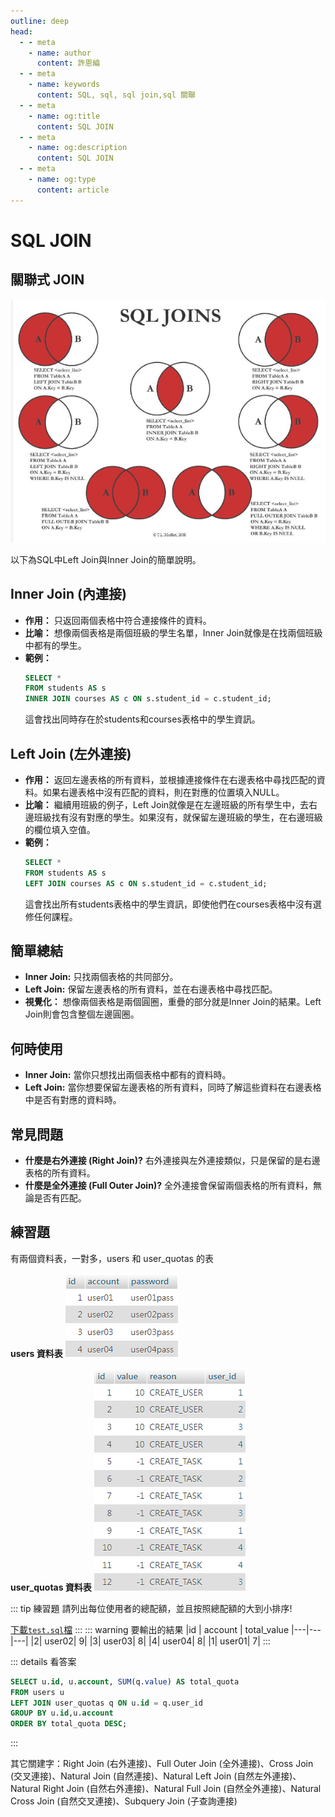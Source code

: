 ```yaml
---
outline: deep
head:
  - - meta
    - name: author
      content: 許恩綸
  - - meta
    - name: keywords
      content: SQL, sql, sql join,sql 關聯
  - - meta
    - name: og:title
      content: SQL JOIN
  - - meta
    - name: og:description
      content: SQL JOIN
  - - meta
    - name: og:type
      content: article
---
```


# SQL JOIN

## 關聯式 JOIN

![alt text](./assets/sql-join/image.png)

以下為SQL中Left Join與Inner Join的簡單說明。

## **Inner Join (內連接)**

* **作用：** 只返回兩個表格中符合連接條件的資料。
* **比喻：** 想像兩個表格是兩個班級的學生名單，Inner Join就像是在找兩個班級中都有的學生。
* **範例：**
  ```sql
  SELECT * 
  FROM students AS s
  INNER JOIN courses AS c ON s.student_id = c.student_id;
  ```
  這會找出同時存在於students和courses表格中的學生資訊。

## **Left Join (左外連接)**

* **作用：** 返回左邊表格的所有資料，並根據連接條件在右邊表格中尋找匹配的資料。如果右邊表格中沒有匹配的資料，則在對應的位置填入NULL。
* **比喻：** 繼續用班級的例子，Left Join就像是在左邊班級的所有學生中，去右邊班級找有沒有對應的學生。如果沒有，就保留左邊班級的學生，在右邊班級的欄位填入空值。
* **範例：**
  ```sql
  SELECT * 
  FROM students AS s
  LEFT JOIN courses AS c ON s.student_id = c.student_id;
  ```
  這會找出所有students表格中的學生資訊，即使他們在courses表格中沒有選修任何課程。

## **簡單總結**

* **Inner Join:** 只找兩個表格的共同部分。
* **Left Join:** 保留左邊表格的所有資料，並在右邊表格中尋找匹配。
* **視覺化：** 想像兩個表格是兩個圓圈，重疊的部分就是Inner Join的結果。Left Join則會包含整個左邊圓圈。

## **何時使用**

* **Inner Join:** 當你只想找出兩個表格中都有的資料時。
* **Left Join:** 當你想要保留左邊表格的所有資料，同時了解這些資料在右邊表格中是否有對應的資料時。

## **常見問題**

* **什麼是右外連接 (Right Join)?** 右外連接與左外連接類似，只是保留的是右邊表格的所有資料。
* **什麼是全外連接 (Full Outer Join)?** 全外連接會保留兩個表格的所有資料，無論是否有匹配。


## 練習題

有兩個資料表，一對多，users 和 user_quotas 的表

**users 資料表**
![alt text](./assets/sql-join/image-1.png)

**user_quotas 資料表**
![alt text](./assets/sql-join/image-2.png)

::: tip 練習題
請列出每位使用者的總配額，並且按照總配額的大到小排序!

<a href='./assets/sql-join/test.sql' download='test.sql'>下載`test.sql`檔</a>
:::
::: warning 要輸出的結果
|id | account | total_value
|---|---|---|
|2|	user02|	9|
|3|	user03|	8|
|4|	user04|	8|
|1|	user01|	7|
:::

::: details 看答案
```sql
SELECT u.id, u.account, SUM(q.value) AS total_quota
FROM users u
LEFT JOIN user_quotas q ON u.id = q.user_id
GROUP BY u.id,u.account
ORDER BY total_quota DESC;
```
:::

其它關建字：Right Join (右外連接)、Full Outer Join (全外連接)、Cross Join (交叉連接)、Natural Join (自然連接)、Natural Left Join (自然左外連接)、Natural Right Join (自然右外連接)、Natural Full Join (自然全外連接)、Natural Cross Join (自然交叉連接)、Subquery Join (子查詢連接)